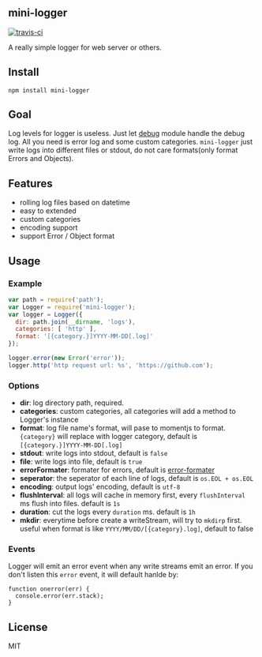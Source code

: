 mini-logger
------------

[![travis-ci](https://travis-ci.org/node-modules/mini-logger.svg?branch=master)](https://travis-ci.org/node-modules/mini-logger)

A really simple logger for web server or others.

## Install

```
npm install mini-logger
```

## Goal

Log levels for logger is useless. Just let [debug](https://github.com/visionmedia/debug) module handle the debug log. All you need is error log and some custom categories. `mini-logger` just write logs into different files or stdout, do not care formats(only format Errors and Objects).

## Features

* rolling log files based on datetime
* easy to extended
* custom categories
* encoding support
* support Error / Object format

## Usage

### Example

```js
var path = require('path');
var Logger = require('mini-logger');
var logger = Logger({
  dir: path.join(__dirname, 'logs'),
  categories: [ 'http' ],
  format: '[{category.}]YYYY-MM-DD[.log]'
});

logger.error(new Error('error'));
logger.http('http request url: %s', 'https://github.com');
```

### Options

* **dir**: log directory path, required.
* **categories**: custom categories, all categories will add a method to Logger's instance
* **format**: log file name's format, will pase to momentjs to format. `{category}` will replace with logger category, default is `[{category.}]YYYY-MM-DD[.log]`
* **stdout**: write logs into stdout, default is `false`
* **file**: write logs into file, default is `true`
* **errorFormater**: formater for errors, default is [error-formater](https://github.com/node-modules/error-formater)
* **seperator**: the seperator of each line of logs, default is `os.EOL + os.EOL`
* **encoding**: output logs' encoding, default is `utf-8`
* **flushInterval**: all logs will cache in memory first, every `flushInterval` ms flush into files. default is `1s`
* **duration**: cut the logs every `duration` ms. default is `1h`
* **mkdir**: everytime before create a writeStream, will try to `mkdirp` first. useful when format is like `YYYY/MM/DD/[{category}.log]`, default to false

### Events

Logger will emit an error event when any write streams emit an error. If you don't listen this `error` event, it will default hanlde by:

```
function onerror(err) {
  console.error(err.stack);
}
```

## License

MIT
